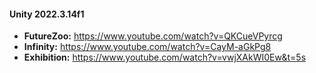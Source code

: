 #### Unity 2022.3.14f1
- **FutureZoo:** https://www.youtube.com/watch?v=QKCueVPyrcg
- **Infinity:** https://www.youtube.com/watch?v=CayM-aGkPg8
- **Exhibition:** https://www.youtube.com/watch?v=vwjXAkWI0Ew&t=5s
